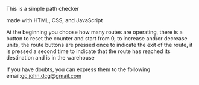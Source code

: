 This is a simple path checker

made with HTML, CSS, and JavaScript

At the beginning you choose how many routes are operating, there is a button to reset the counter and start from 0, to increase and/or decrease units, the route buttons are pressed once to indicate the exit of the route, it is pressed a second time to indicate that the route has reached its destination and is in the warehouse

If you have doubts, you can express them to the following email:gc.john.dcg@gmail.com

